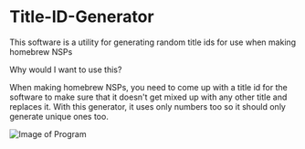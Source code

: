 # Title-ID-Generator
This software is a utility for generating random title ids for use when making homebrew NSPs

Why would I want to use this? 

When making homebrew NSPs, you need to come up with a title id for the software to make sure that it doesn't get mixed up with any other title and replaces it. With this generator, it uses only numbers too so it should only generate unique ones too. 

![Image of Program](https://github.com/Enspiron/Title-ID-Generator/blob/master/screenshots/Main.PNG
)
